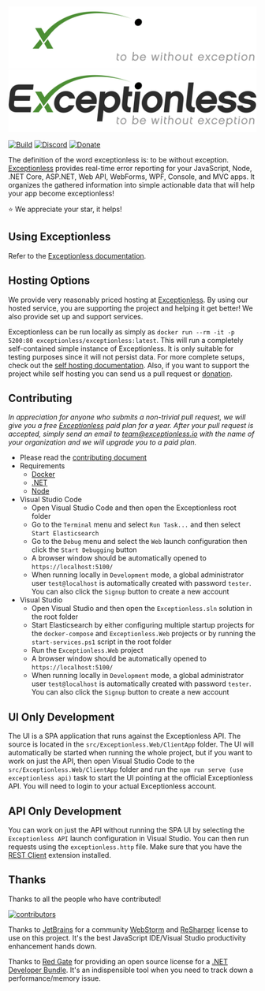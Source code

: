 [![Exceptionless](https://raw.githubusercontent.com/exceptionless/MediaKit/main/exceptionless-dark-bg.svg#gh-dark-mode-only "Exceptionless")](https://exceptionless.com#gh-dark-mode-only)
[![Exceptionless](https://raw.githubusercontent.com/exceptionless/MediaKit/main/exceptionless.svg#gh-light-mode-only "Exceptionless")](https://exceptionless.com#gh-light-mode-only)

[![Build](https://github.com/exceptionless/Exceptionless/workflows/Build/badge.svg?branch=main)](https://github.com/exceptionless/Exceptionless/actions?query=branch%3Amain)
[![Discord](https://img.shields.io/discord/715744504891703319)](https://discord.gg/6HxgFCx)
[![Donate](https://img.shields.io/badge/donorbox-donate-blue.svg)](https://donorbox.org/exceptionless?recurring=true)

The definition of the word exceptionless is: to be without exception. [Exceptionless](http://exceptionless.com) provides real-time error reporting for your JavaScript, Node, .NET Core, ASP.NET, Web API, WebForms, WPF, Console, and MVC apps. It organizes the gathered information into simple actionable data that will help your app become exceptionless!

⭐️ We appreciate your star, it helps!

## Using Exceptionless
Refer to the [Exceptionless documentation](https://exceptionless.com/docs/).

## Hosting Options
We provide very reasonably priced hosting at [Exceptionless](http://exceptionless.com). By using our hosted service, you are supporting the project and helping it get better! We also provide set up and support services.

Exceptionless can be run locally as simply as `docker run --rm -it -p 5200:80 exceptionless/exceptionless:latest`. This will run a completely self-contained simple instance of Exceptionless. It is only suitable for testing purposes since it will not persist data. For more complete setups, check out the [self hosting documentation](https://exceptionless.com/docs/self-hosting/). Also, if you want to support the project while self hosting you can send us a pull request or [donation](https://donorbox.org/exceptionless?recurring=true).

## Contributing
_In appreciation for anyone who submits a non-trivial pull request, we will give you a free [Exceptionless](http://exceptionless.com) paid plan for a year. After your pull request is accepted, simply send an email to team@exceptionless.io with the name of your organization and we will upgrade you to a paid plan._

- Please read the [contributing document](https://github.com/exceptionless/Exceptionless/blob/main/CONTRIBUTING.md)
- Requirements
  - [Docker](https://www.docker.com/get-docker)
  - [.NET](https://dotnet.microsoft.com/)
  - [Node](https://nodejs.org/)
- Visual Studio Code
  - Open Visual Studio Code and then open the Exceptionless root folder
  - Go to the `Terminal` menu and select `Run Task...` and then select `Start Elasticsearch`
  - Go to the `Debug` menu and select the `Web` launch configuration then click the `Start Debugging` button
  - A browser window should be automatically opened to `https://localhost:5100/`
  - When running locally in `Development` mode, a global administrator user `test@localhost` is automatically created with password `tester`. You can also click the `Signup` button to create a new account
- Visual Studio
  - Open Visual Studio and then open the `Exceptionless.sln` solution in the root folder
  - Start Elasticsearch by either configuring multiple startup projects for the `docker-compose` and `Exceptionless.Web` projects or by running the `start-services.ps1` script in the root folder
  - Run the `Exceptionless.Web` project
  - A browser window should be automatically opened to `https://localhost:5100/`
  - When running locally in `Development` mode, a global administrator user `test@localhost` is automatically created with password `tester`. You can also click the `Signup` button to create a new account

## UI Only Development
The UI is a SPA application that runs against the Exceptionless API. The source is located in the `src/Exceptionless.Web/ClientApp` folder. The UI will automatically be started when running the whole project, but if you want to work on just the API, then open Visual Studio Code to the `src/Exceptionless.Web/ClientApp` folder and run the `npm run serve (use exceptionless api)` task to start the UI pointing at the official Exceptionless API. You will need to login to your actual Exceptionless account.

## API Only Development
You can work on just the API without running the SPA UI by selecting the `Exceptionless API` launch configuration in Visual Studio. You can then run requests using the `exceptionless.http` file. Make sure that you have the [REST Client](https://marketplace.visualstudio.com/items?itemName=humao.rest-client) extension installed.

## Thanks

Thanks to all the people who have contributed!

[![contributors](https://contributors-img.web.app/image?repo=exceptionless/exceptionless)](https://github.com/exceptionless/exceptionless/graphs/contributors)

Thanks to [JetBrains](http://jetbrains.com) for a community [WebStorm](https://www.jetbrains.com/webstorm/) and [ReSharper](https://www.jetbrains.com/resharper/) license to use on this project. It's the best JavaScript IDE/Visual Studio productivity enhancement hands down.

Thanks to [Red Gate](http://www.red-gate.com) for providing an open source license for a [.NET Developer Bundle](http://www.red-gate.com/products/dotnet-development/). It's an indispensible tool when you need to track down a performance/memory issue.

